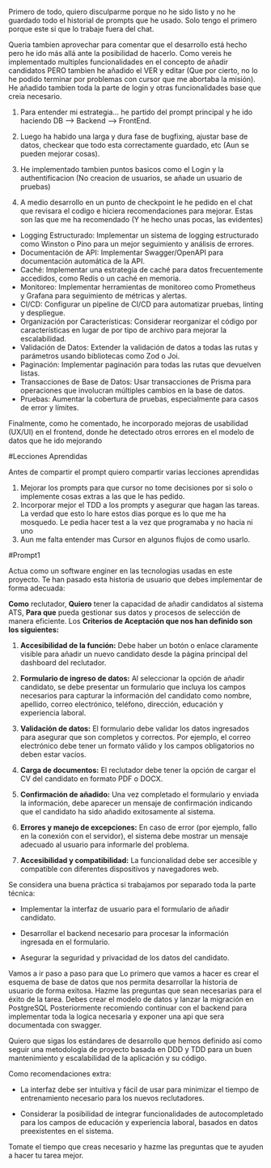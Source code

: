 Primero de todo, quiero disculparme porque no he sido listo y no he guardado todo el historial de prompts que he usado. Solo tengo el primero porque este si que lo trabaje fuera del chat.

Queria tambien aprovechar para comentar que el desarrollo está hecho pero he ido más allá ante la posibilidad de hacerlo. Como vereis he implementado multiples funcionalidades en el concepto de añadir candidatos PERO tambien he añadido el VER y editar (Que por cierto, no lo he podido terminar por problemas con cursor que me abortaba la misión). He añadido tambien toda la parte de login y otras funcionalidades base que creia necesario.

1. Para entender mi estrategia... he partido del prompt principal y he ido haciendo DB --> Backend --> FrontEnd.

2. Luego ha habido una larga y dura fase de bugfixing, ajustar base de datos, checkear que todo esta correctamente guardado, etc (Aun se pueden mejorar cosas).

3. He implementado tambien puntos basicos como el Login y la authentificacion (No creacion de usuarios, se añade un usuario de pruebas)

4. A medio desarrollo en un punto de checkpoint le he pedido en el chat que revisara el codigo e hiciera recomendaciones para mejorar. Estas son las que me ha recomendado (Y he hecho unas pocas, las evidentes)

- Logging Estructurado: Implementar un sistema de logging estructurado como Winston o Pino para un mejor seguimiento y análisis de errores.
- Documentación de API: Implementar Swagger/OpenAPI para documentación automática de la API.
- Caché: Implementar una estrategia de caché para datos frecuentemente accedidos, como Redis o un caché en memoria.
- Monitoreo: Implementar herramientas de monitoreo como Prometheus y Grafana para seguimiento de métricas y alertas.
- CI/CD: Configurar un pipeline de CI/CD para automatizar pruebas, linting y despliegue.
- Organización por Características: Considerar reorganizar el código por características en lugar de por tipo de archivo para mejorar la escalabilidad.
- Validación de Datos: Extender la validación de datos a todas las rutas y parámetros usando bibliotecas como Zod o Joi.
- Paginación: Implementar paginación para todas las rutas que devuelven listas.
- Transacciones de Base de Datos: Usar transacciones de Prisma para operaciones que involucran múltiples cambios en la base de datos.
- Pruebas: Aumentar la cobertura de pruebas, especialmente para casos de error y límites.

Finalmente, como he comentado, he incorporado mejoras de usabilidad (UX/UI) en el frontend, donde he detectado otros errores en el modelo de datos que he ido mejorando

#Lecciones Aprendidas

Antes de compartir el prompt quiero compartir varias lecciones aprendidas
1. Mejorar los prompts para que cursor no tome decisiones por si solo o implemente cosas extras a las que le has pedido.
2. Incorporar mejor el TDD a los prompts y asegurar que hagan las tareas. La verdad que esto lo hare estos dias porque es lo que me ha mosquedo. Le pedia hacer test a la vez que programaba y no hacia ni uno
3. Aun me falta entender mas Cursor en algunos flujos de como usarlo.

#Prompt1

Actua como un software enginer en las tecnologias usadas en este proyecto. Te han pasado esta historia de usuario que debes implementar de forma adecuada:

**Como** reclutador, **Quiero** tener la capacidad de añadir candidatos al sistema ATS, **Para que** pueda gestionar sus datos y procesos de selección de manera eficiente. Los **Criterios de Aceptación que nos han definido son los siguientes:**

1.  **Accesibilidad de la función:** Debe haber un botón o enlace claramente visible para añadir un nuevo candidato desde la página principal del dashboard del reclutador.
    
2.  **Formulario de ingreso de datos:** Al seleccionar la opción de añadir candidato, se debe presentar un formulario que incluya los campos necesarios para capturar la información del candidato como nombre, apellido, correo electrónico, teléfono, dirección, educación y experiencia laboral.
    
3.  **Validación de datos:** El formulario debe validar los datos ingresados para asegurar que son completos y correctos. Por ejemplo, el correo electrónico debe tener un formato válido y los campos obligatorios no deben estar vacíos.
    
4.  **Carga de documentos:** El reclutador debe tener la opción de cargar el CV del candidato en formato PDF o DOCX.
    
5.  **Confirmación de añadido:** Una vez completado el formulario y enviada la información, debe aparecer un mensaje de confirmación indicando que el candidato ha sido añadido exitosamente al sistema.
    
6.  **Errores y manejo de excepciones:** En caso de error (por ejemplo, fallo en la conexión con el servidor), el sistema debe mostrar un mensaje adecuado al usuario para informarle del problema.
    
7.  **Accesibilidad y compatibilidad:** La funcionalidad debe ser accesible y compatible con diferentes dispositivos y navegadores web.
    

Se considera una buena práctica si trabajamos por separado toda la parte técnica:

*   Implementar la interfaz de usuario para el formulario de añadir candidato.
    
*   Desarrollar el backend necesario para procesar la información ingresada en el formulario.
    
*   Asegurar la seguridad y privacidad de los datos del candidato.
    

Vamos a ir paso a paso para que Lo primero que vamos a hacer es crear el esquema de base de datos que nos permita desarrollar la historia de usuario de forma exitosa. Hazme las preguntas que sean necesarias para el éxito de la tarea. Debes crear el modelo de datos y lanzar la migración en PostgreSQL Posteriormente recomiendo continuar con el backend para implementar toda la logica necesaria y exponer una api que sera documentada con swagger.

Quiero que sigas los estándares de desarrollo que hemos definido así como seguir una metodología de proyecto basada en DDD y TDD para un buen mantenimiento y escalabilidad de la aplicación y su código.

Como recomendaciones extra:

*   La interfaz debe ser intuitiva y fácil de usar para minimizar el tiempo de entrenamiento necesario para los nuevos reclutadores.
    
*   Considerar la posibilidad de integrar funcionalidades de autocompletado para los campos de educación y experiencia laboral, basados en datos preexistentes en el sistema.
    

Tomate el tiempo que creas necesario y hazme las preguntas que te ayuden a hacer tu tarea mejor.
